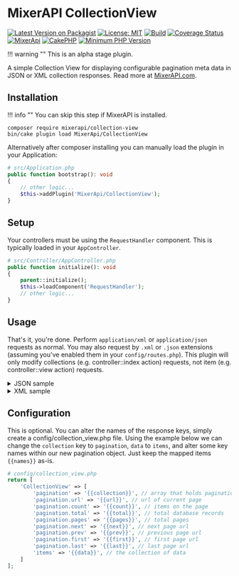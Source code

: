 # MixerAPI CollectionView

[![Latest Version on Packagist](https://img.shields.io/packagist/v/mixerapi/collection-view.svg?style=flat-square)](https://packagist.org/packages/mixerapi/collection-view)
[![License: MIT](https://img.shields.io/badge/License-MIT-green.svg)](LICENSE.txt)
[![Build](https://github.com/mixerapi/mixerapi-dev/workflows/Build/badge.svg?branch=master)](https://github.com/mixerapi/mixerapi-dev/actions?query=workflow%3ABuild)
[![Coverage Status](https://coveralls.io/repos/github/mixerapi/mixerapi-dev/badge.svg?branch=master)](https://coveralls.io/github/mixerapi/mixerapi-dev?branch=master)
[![MixerApi](https://mixerapi.com/assets/img/mixer-api-red.svg)](https://mixerapi.com)
[![CakePHP](https://img.shields.io/badge/cakephp-%3E%3D%204.0-red?logo=cakephp)](https://book.cakephp.org/4/en/index.html)
[![Minimum PHP Version](https://img.shields.io/badge/php-%3E%3D%207.2-8892BF.svg?logo=php)](https://php.net/)

!!! warning ""
    This is an alpha stage plugin.

A simple Collection View for displaying configurable pagination meta data in JSON or XML collection responses. Read
more at [MixerAPI.com](https://mixerapi.com).

## Installation

!!! info ""
    You can skip this step if MixerAPI is installed.

```console
composer require mixerapi/collection-view
bin/cake plugin load MixerApi/CollectionView
```

Alternatively after composer installing you can manually load the plugin in your Application:

```php
# src/Application.php
public function bootstrap(): void
{
    // other logic...
    $this->addPlugin('MixerApi/CollectionView');
}
```

## Setup

Your controllers must be using the `RequestHandler` component. This is typically loaded in your `AppController`.

```php
# src/Controller/AppController.php
public function initialize(): void
{
    parent::initialize();
    $this->loadComponent('RequestHandler');
    // other logic...
}
```

## Usage

That's it, you're done. Perform `application/xml` or `application/json` requests as normal. You may also request by
`.xml` or `.json` extensions (assuming you've enabled them in your `config/routes.php`). This plugin will only modify
collections (e.g. controller::index action) requests, not item (e.g. controller::view action) requests.

<details><summary>JSON sample</summary>
  <p>

```json
{
    "collection": {
        "url": "/films?page=3&direction=desc",
        "count": 20,
        "total": 1000,
        "pages": 50,
        "next": "/films?page=4",
        "prev": "/films?page=2",
        "first": "/films",
        "last": "/films?page=50"
    },
    "data": [
        {
            "id": 1,
            "first_name": "PENELOPE",
            "last_name": "GUINESS",
            "modified": "2006-02-15T04:34:33+00:00",
            "films": [
                {
                    "id": 1,
                    "title": "ACADEMY DINOSAUR",
                    "description": "A Epic Drama of a Feminist And a Mad Scientist who must Battle a Teacher in The Canadian Rockies",
                    "release_year": "2006",
                    "language_id": 1,
                    "rental_duration": 6,
                    "length": 86,
                    "rating": "PG",
                    "special_features": "Deleted Scenes,Behind the Scenes",
                    "modified": "2006-02-15T05:03:42+00:00"
                }
            ]
        }
    ]
}
```
</p>
</details>

<details><summary>XML sample</summary>
  <p>

```xml
<response>
  <collection>
    <url>/films?page=3&amp;direction=desc</url>
    <count>20</count>
    <total>1000</total>
    <pages>50</pages>
    <next>/films?page=4</next>
    <prev>/films?page=2</prev>
    <first>/films</first>
    <last>/films?page=50</last>
  </collection>
  <data>
    <id>1</id>
    <first_name>PENELOPE</first_name>
    <last_name>GUINESS</last_name>
    <modified>2/15/06, 4:34 AM</modified>
    <films>
      <id>1</id>
      <title>ACADEMY DINOSAUR</title>
      <description>A Epic Drama of a Feminist And a Mad Scientist who must Battle a Teacher in The Canadian Rockies</description>
      <release_year>2006</release_year>
      <language_id>1</language_id>
      <rental_duration>6</rental_duration>
      <length>86</length>
      <rating>PG</rating>
      <special_features>Deleted Scenes,Behind the Scenes</special_features>
      <modified>2/15/06, 5:03 AM</modified>
    </films>
  </data>
</response>
```
</p>
</details>

## Configuration

This is optional. You can alter the names of the response keys, simply create a config/collection_view.php file. Using
the example below we can change the `collection` key to `pagination`, `data` to `items`, and alter some key names within
our new pagination object. Just keep the mapped items `{{names}}` as-is.

```php
# config/collection_view.php
return [
    'CollectionView' => [
        'pagination' => '{{collection}}', // array that holds pagination data
        'pagination.url' => '{{url}}', // url of current page
        'pagination.count' => '{{count}}', // items on the page
        'pagination.total' => '{{total}}', // total database records
        'pagination.pages' => '{{pages}}', // total pages
        'pagination.next' => '{{next}}', // next page url
        'pagination.prev' => '{{prev}}', // previous page url
        'pagination.first' => '{{first}}', // first page url
        'pagination.last' => '{{last}}', // last page url
        'items' => '{{data}}', // the collection of data
    ]
];
```
